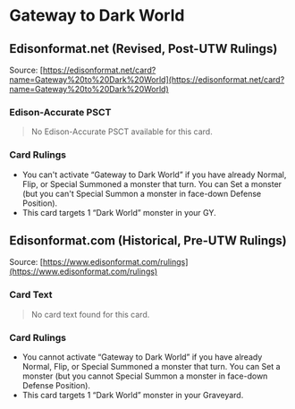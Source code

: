 # Gateway to Dark World

## Edisonformat.net (Revised, Post-UTW Rulings)

Source: [https://edisonformat.net/card?name=Gateway%20to%20Dark%20World](https://edisonformat.net/card?name=Gateway%20to%20Dark%20World)

### Edison-Accurate PSCT

> No Edison-Accurate PSCT available for this card.

### Card Rulings

*   You can't activate “Gateway to Dark World” if you have already Normal, Flip, or Special Summoned a monster that turn. You can Set a monster (but you can't Special Summon a monster in face-down Defense Position).
*   This card targets 1 “Dark World” monster in your GY.


## Edisonformat.com (Historical, Pre-UTW Rulings)

Source: [https://www.edisonformat.com/rulings](https://www.edisonformat.com/rulings)

### Card Text

> No card text found for this card.

### Card Rulings

*   You cannot activate “Gateway to Dark World” if you have already Normal, Flip, or Special Summoned a monster that turn. You can Set a monster (but you cannot Special Summon a monster in face-down Defense Position).
*   This card targets 1 “Dark World” monster in your Graveyard.


